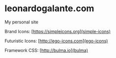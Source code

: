 # leonardogalante.com
My personal site

Brand Icons: [https://simpleicons.org](simple-icons)

Futuristic Icons: [http://ego-icons.com](ego-icons)

Framework CSS: [http://bulma.io](bulma)